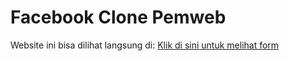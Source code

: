 # Facebook Clone Pemweb

Website ini bisa dilihat langsung di:
[Klik di sini untuk melihat form](https://facebookclonepemweb.infinityfreeapp.com/FacebookRegistrationForm.php)
